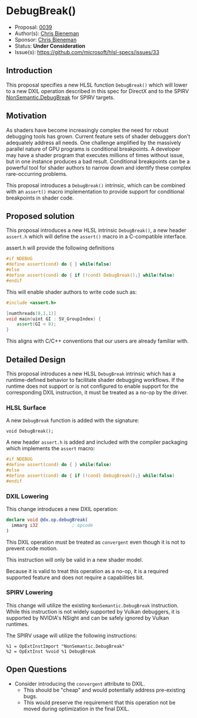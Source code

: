 <!-- {% raw %} -->

# DebugBreak()

* Proposal: [0039](0039-debugbreak.md)
* Author(s): [Chris Bieneman](https://github.com/llvm-beanz)
* Sponsor: [Chris Bieneman](https://github.com/llvm-beanz)
* Status: **Under Consideration**
* Issue(s): https://github.com/microsoft/hlsl-specs/issues/33

## Introduction

This proposal specifies a new HLSL function `DebugBreak()` which will lower to a
new DXIL operation described in this spec for DirectX and to the SPIRV
[NonSemantic.DebugBreak](https://github.khronos.org/SPIRV-Registry/nonsemantic/NonSemantic.DebugBreak.html)
for SPIRV targets.

## Motivation

As shaders have become increasingly complex the need for robust debugging tools
has grown. Current feature sets of shader debuggers don't adequately address all
needs. One challenge amplified by the massively parallel nature of GPU programs
is conditional breakpoints. A developer may have a shader program that executes
millions of times without issue, but in one instance produces a bad result.
Conditional breakpoints can be a powerful tool for shader authors to narrow down
and identify these complex rare-occurring problems.

This proposal introduces a `DebugBreak()` intrinsic, which can be combined with
an `assert()` macro implementation to provide support for conditional
breakpoints in shader code.

## Proposed solution

This proposal introduces a new HLSL intrinsic `DebugBreak()`, a new header
`assert.h` which will define the `assert()` macro in a C-compatible interface.

assert.h will provide the following definitions
```c
#if NDEBUG
#define assert(cond) do { } while(false)
#else
#define assert(cond) do { if (!cond) DebugBreak();} while(false)
#endif
```

This will enable shader authors to write code such as:

```c++
#include <assert.h>

[numthreads(8,1,1)]
void main(uint GI : SV_GroupIndex) {
    assert(GI < 8);
}
```

This aligns with C/C++ conventions that our users are already familiar with.

## Detailed Design

This proposal introduces a new HLSL `DebugBreak` intrinsic which has a
runtime-defined behavior to facilitate shader debugging workflows. If the
runtime does not support or is not configured to enable support for the
corresponding DXIL instruction, it must be treated as a no-op by the driver.

### HLSL Surface

A new `DebugBreak` function is added with the signature:

```
void DebugBreak();
```

A new header `assert.h` is added and included with the compiler packaging which
implements the `assert` macro:

```c
#if NDEBUG
#define assert(cond) do { } while(false)
#else
#define assert(cond) do { if (!cond) DebugBreak();} while(false)
#endif
```

### DXIL Lowering

This change introduces a new DXIL operation:


``` llvm
declare void @dx.op.debugBreak(
  immarg i32             ; opcode
)
```

This DXIL operation must be treated as `convergent` even though it is not to
prevent code motion.

This instruction will only be valid in a new shader model.

Because it is valid to treat this operation as a no-op, it is a required
supported feature and does not require a capabilities bit.

### SPIRV Lowering

This change will utilize the existing `NonSemantic.DebugBreak` instruction.
While this instruction is not widely supported by Vulkan debuggers, it is
supported by NVIDIA's NSight and can be safely ignored by Vulkan runtimes.

The SPIRV usage will utilize the following instructions:

```
%1 = OpExtInstImport "NonSemantic.DebugBreak"
%2 = OpExtInst %void %1 DebugBreak
```

## Open Questions

* Consider introducing the `convergent` attribute to DXIL.
  * This should be "cheap" and would potentially address pre-existing bugs.
  * This would preserve the requirement that this operation not be moved during
    optimization in the final DXIL.


<!-- {% endraw %} -->
